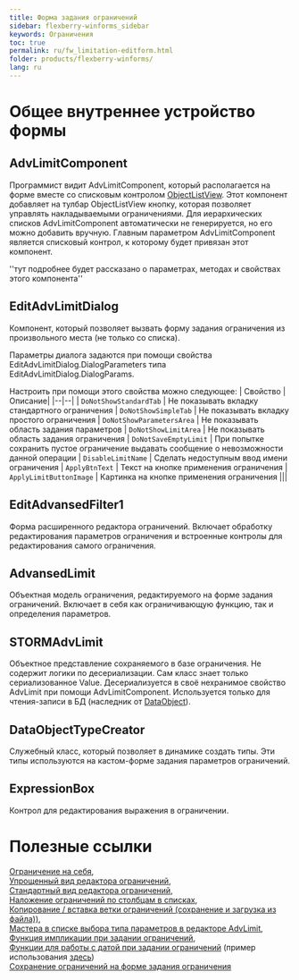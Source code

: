 ```yaml
---
title: Форма задания ограничений
sidebar: flexberry-winforms_sidebar
keywords: Ограничения
toc: true
permalink: ru/fw_limitation-editform.html
folder: products/flexberry-winforms/
lang: ru
---
```


# Общее внутреннее устройство формы
## AdvLimitComponent

Программист видит AdvLimitComponent, который располагается на форме вместе со списковым контролом [ObjectListView](object-list-view.html). Этот компонент добавляет на тулбар ObjectListView кнопку, которая позволяет управлять накладываемыми ограничениями. Для иерархических списков AdvLimitComponent автоматически не генерируется, но его можно добавить вручную. Главным параметром AdvLimitComponent является списковый контрол, к которому будет привязан этот компонент.

''тут подробнее будет рассказано о параметрах, методах и свойствах этого компонента''

## EditAdvLimitDialog

Компонент, который позволяет вызвать форму задания ограничения из произвольного места (не только со списка).

Параметры диалога задаются при помощи свойства EditAdvLimitDialog.DialogParameters типа EditAdvLimitDialog.DialogParams.

Настроить при помощи этого свойства можно следующее:
| Свойство | Описание|
|--|--|
| `DoNotShowStandardTab` | Не показывать вкладку стандартного ограничения
| `DoNotShowSimpleTab` | Не показывать вкладку простого ограничения
| `DoNotShowParametersArea` | Не показывать область задания параметров
| `DoNotShowLimitArea` | Не показывать область задания ограничения
| `DoNotSaveEmptyLimit` | При попытке сохранить пустое ограничение выдавать сообщение о невозможности данной операции
| `DisableLimitName` | Сделать недоступным ввод имени ограничения
| `ApplyBtnText` | Текст на кнопке применения ограничения
| `ApplyLimitButtonImage` | Картинка на кнопке применения ограничения
|||


## EditAdvansedFilter1

Форма расширенного редактора ограничений. Включает обработку редактирования параметров ограничения и встроенные контролы для редактирования самого ограничения.

## AdvansedLimit

Объектная модель ограничения, редактируемого на форме задания ограничений. Включает в себя как ограничивающую функцию, так и определения параметров.

## STORMAdvLimit

Объектное представление сохраняемого в базе ограничения. Не содержит логики по десериализации. Сам класс знает только сериализованное Value. Десериализуется в своё нехранимое свойство AdvLimit при помощи AdvLimitComponent. Используется только для чтения-записи в БД (наследник от [DataObject](fo_data-object.html)).

## DataObjectTypeCreator

Служебный класс, который позволяет в динамике создать типы. Эти типы используются на кастом-форме задания параметров ограничений.

## ExpressionBox

Контрол для редактирования выражения в ограничении.

# Полезные ссылки

[Ограничение на себя](self-limit.html), <BR>
[Упрощенный вид редактора ограничений](limit-editor-simple-view.html), <BR>
[Стандартный вид редактора ограничений](standart-view-limits-editor.html), <BR>
[Наложение ограничений по столбцам в списках](nalozhenie-ogranichenij-po-stolbcam-v-spiskah.html), <BR>
[Копирование / вставка ветки ограничений (сохранение и загрузка из файла))](copy--paste-branch--limitation-preservation-and-load-of-file.html), <BR>
[Мастера в списке выбора типа параметров в редакторе AdvLimit](masters-in-list-selection-type-parameters-in--adv-limit.html),<BR>
[Функция импликации при задании ограничений](implication-in-limits.html),<BR>
[Функции для работы с датой при задании ограничений](date-time-funtions-in-limits.html) (пример использования [здесь](date-limits--standart-view.html))<BR>
[Сохранение ограничений на форме задания ограничения](fo_adv-limit-function-serialization.html)
